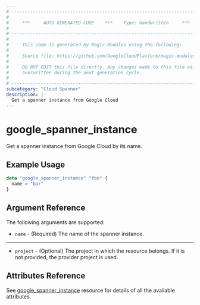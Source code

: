 ```yaml
---
# ----------------------------------------------------------------------------
#
#     ***     AUTO GENERATED CODE    ***    Type: Handwritten     ***
#
# ----------------------------------------------------------------------------
#
#     This code is generated by Magic Modules using the following:
#
#     Source file: https://github.com/GoogleCloudPlatform/magic-modules/tree/main/mmv1/third_party/terraform/website/docs/d/spanner_instance.html.markdown
#
#     DO NOT EDIT this file directly. Any changes made to this file will be
#     overwritten during the next generation cycle.
#
# ----------------------------------------------------------------------------
subcategory: "Cloud Spanner"
description: |-
  Get a spanner instance from Google Cloud
---
```


# google_spanner_instance

Get a spanner instance from Google Cloud by its name.

## Example Usage

```tf
data "google_spanner_instance" "foo" {
  name = "bar"
}
```

## Argument Reference

The following arguments are supported:

* `name` - (Required) The name of the spanner instance.

- - -

* `project` - (Optional) The project in which the resource belongs. If it
    is not provided, the provider project is used.

## Attributes Reference
See [google_spanner_instance](https://registry.terraform.io/providers/hashicorp/google/latest/docs/resources/spanner_instance) resource for details of all the available attributes.
